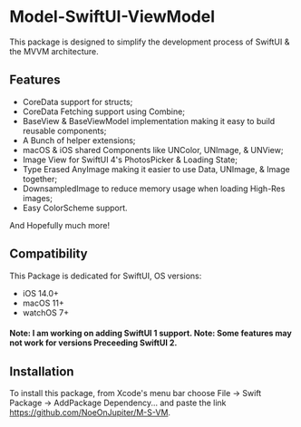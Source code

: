 # Model-SwiftUI-ViewModel

This package is designed to simplify the development process of SwiftUI & the MVVM architecture.

## Features

  * CoreData support for structs;
  * CoreData Fetching support using Combine;
  * BaseView & BaseViewModel implementation making it easy to build reusable components;
  * A Bunch of helper extensions;
  * macOS & iOS shared Components like UNColor, UNImage, & UNView;
  * Image View for SwiftUI 4's PhotosPicker & Loading State;
  * Type Erased AnyImage making it easier to use Data, UNImage, & Image together;
  * DownsampledImage to reduce memory usage when loading High-Res images;
  * Easy ColorScheme support.
        
  And Hopefully much more!
  
## Compatibility

 This Package is dedicated for SwiftUI, OS versions:
  * iOS 14.0+
  * macOS 11+
  * watchOS 7+
 #### Note: I am working on adding SwiftUI 1 support. Note: Some features may not work for versions Preceeding SwiftUI 2.
  
## Installation

  To install this package, from Xcode's menu bar choose File -> Swift Package -> AddPackage Dependency... and paste the link https://github.com/NoeOnJupiter/M-S-VM.
